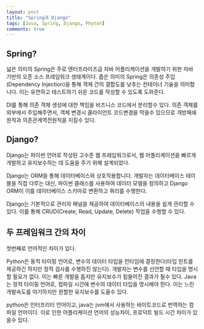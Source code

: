 ```yaml
---
layout: post
title: "Spring과 Django"
tags: [Java, Spring, Django, Phyton]
comments: true
---
```


## Spring?
넓은 의미의 Spring은 주로 엔터프라이즈급 자바 어플리케이션을 개발하기 위한 자바 기반의 오픈 소스 프레임워크 생태계이다. 좁은 의미의 Spring은 의존성 주입(Dependency Injection)을 통해 객체 간의 결합도를 낮추는 컨테이너 기술을 의미합니다. 이는 유연하고 테스트하기 쉬운 코드를 작성할 수 있도록 도와준다.

DI를 통해 의존 객체 생성에 대한 책임을 비즈니스 코드에서 분리할수 있다. 의존 객체를 외부에서 주입해주면서, 객체 변경시 클라이언트 코드변경을 막을수 있으므로 개방패쇄원칙과 의존관계역전원칙을 지킬수 있다.

## Django?
Django는 파이썬 언어로 작성된 고수준 웹 프레임워크로서, 웹 어플리케이션을 빠르게 개발하고 유지보수하는 데 도움을 주기 위해 설계되었다.

Django는 ORM을 통해 데이터베이스와 상호작용합니다. 개발자는 데이터베이스 테이블을 직접 다루는 대신, 파이썬 클래스를 사용하여 데이터 모델을 정의하고 Django ORM이 이를 데이터베이스 스키마로 변환하고 쿼리를 수행한다.

Django는 기본적으로 관리자 패널을 제공하여 데이터베이스의 내용을 쉽게 관리할 수 있다. 이를 통해 CRUD(Create, Read, Update, Delete) 작업을 수행할 수 있다.

## 두 프레임워크 간의 차이
첫번째로 언어적인 차이가 있다.

Python은 동적 타이핑 언어로, 변수의 데이터 타입을 런타임에 결정한다(타입 힌트를 제공하긴 하지만 정적 검사를 수행하진 않는다). 개발자는 변수를 선언할 때 타입을 명시할 필요가 없다. 이는 빠른 개발을 돕지만 유지보수가 힘들어진 결과가 될수 있다. Java는 정적 타이핑 언어로, 컴파일 시간에 변수의 데이터 타입을 명시해야 한다. 이는 느린개발속도를 야기하지만 원할한 유지보수를 도울수 있다. 

python은 인터프리터 언어이고, java는 jvm에서 사용하는 바이트코드로 번역하는 컴파일 언어이다. 이로 인한 어플리케이션 언어의 성능차이, 프로덕트 빌드 시간 차이가 있을수 있다.